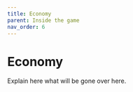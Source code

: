 ```yaml
---
title: Economy
parent: Inside the game
nav_order: 6
---
```


# Economy
Explain here what will be gone over here. 
